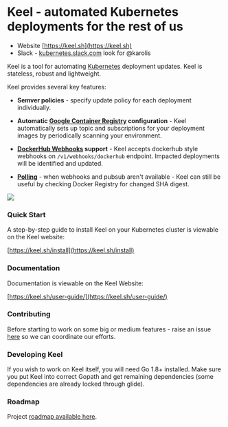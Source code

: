 # Keel - automated Kubernetes deployments for the rest of us

* Website [https://keel.sh](https://keel.sh)
* Slack - [kubernetes.slack.com](kubernetes.slack.com) look for @karolis

Keel is a tool for automating [Kubernetes](https://kubernetes.io/) deployment updates. Keel is stateless, robust and lightweight.

Keel provides several key features:

* __Semver policies__ - specify update policy for each deployment individually.

* __Automatic [Google Container Registry](https://cloud.google.com/container-registry/) configuration__ - Keel automatically sets up topic and subscriptions for your deployment images by periodically scanning your environment.

* __[DockerHub Webhooks](https://docs.docker.com/docker-hub/webhooks/) support__ - Keel accepts dockerhub style webhooks on `/v1/webhooks/dockerhub` endpoint. Impacted deployments will be identified and updated.

*  __[Polling](https://keel.sh/install/#polling-trigger)__ - when webhooks and pubsub aren't available - Keel can still be useful by checking Docker Registry for changed SHA digest.

<img src="https://keel.sh/images/keel-overview.png">

### Quick Start

A step-by-step guide to install Keel on your Kubernetes cluster is viewable on the Keel website:

[https://keel.sh/install](https://keel.sh/install)

### Documentation

Documentation is viewable on the Keel Website:

[https://keel.sh/user-guide/](https://keel.sh/user-guide/)


### Contributing

Before starting to work on some big or medium features - raise an issue [here](https://github.com/rusenask/keel/issues) so we can coordinate our efforts.

### Developing Keel

If you wish to work on Keel itself, you will need Go 1.8+ installed. Make sure you put Keel into correct Gopath and get remaining dependencies (some dependencies are already locked through glide). 

### Roadmap

Project [roadmap available here](https://github.com/rusenask/keel/wiki/Roadmap).
